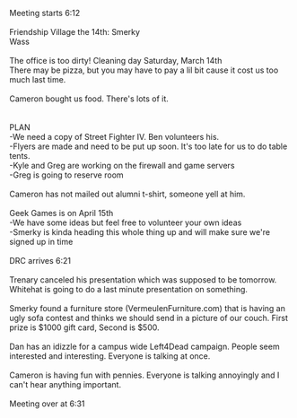 Meeting starts 6:12<br />
<br />
Friendship Village the 14th: Smerky <br />
                             Wass<br />
<br />
The office is too dirty! Cleaning day Saturday, March 14th<br />
There may be pizza, but you may have to pay a lil bit cause it cost us too much last time.<br />
<br />
Cameron bought us food.  There's lots of it.<br />
<br />
<br />
PLAN<br />
-We need a copy of Street Fighter IV. Ben volunteers his.<br />
-Flyers are made and need to be put up soon. It's too late for us to do table tents.<br />
-Kyle and Greg are working on the firewall and game servers<br />
-Greg is going to reserve room<br />
<br />
Cameron has not mailed out alumni t-shirt, someone yell at him.<br />
<br />
Geek Games is on April 15th<br />
-We have some ideas but feel free to volunteer your own ideas<br />
-Smerky is kinda heading this whole thing up and will make sure we're signed up in time<br />
<br />
DRC arrives 6:21<br />
<br />
Trenary canceled his presentation which was supposed to be tomorrow.  Whitehat is going to do a last minute presentation on something.<br />
<br />
Smerky found a furniture store (VermeulenFurniture.com) that is having an ugly sofa contest and thinks we should send in a picture of our couch. First prize is $1000 gift card, Second is $500.<br />
<br />
Dan has an idizzle for a campus wide Left4Dead campaign.  People seem interested and interesting. Everyone is talking at once.<br />
<br />
Cameron is having fun with pennies. Everyone is talking annoyingly and I can't hear anything important.<br />
<br />
Meeting over at 6:31